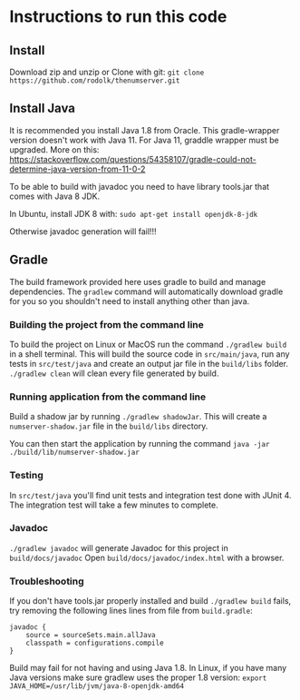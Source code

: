 # Instructions to run this code

## Install
Download zip and unzip or
Clone with git:
`git clone https://github.com/rodolk/thenumserver.git`

## Install Java

It is recommended you install Java 1.8 from Oracle.
This gradle-wrapper version doesn't work with Java 11.
For Java 11, graddle wrapper must be upgraded.
More on this: https://stackoverflow.com/questions/54358107/gradle-could-not-determine-java-version-from-11-0-2 

To be able to build with javadoc you need to have library tools.jar that comes with Java 8 JDK. 

In Ubuntu, install JDK 8 with:
`sudo apt-get install openjdk-8-jdk`

Otherwise javadoc generation will fail!!!

## Gradle

The build framework provided here uses gradle to build and manage
dependencies.  The `gradlew` command will automatically download gradle for you so you shouldn't need to install anything other than java.


### Building the project from the command line

To build the project on Linux or MacOS run the command `./gradlew build` in a shell terminal.  This will build the source code in
`src/main/java`, run any tests in `src/test/java` and create an output
jar file in the `build/libs` folder.
`./gradlew clean` will clean every file generated by build.


### Running application from the command line

Build a shadow jar by running `./gradlew shadowJar`.  This will create a `numserver-shadow.jar` file in the `build/libs` directory.

You can then start the application by running the command
`java -jar ./build/lib/numserver-shadow.jar`


### Testing
In `src/test/java` you'll find unit tests and integration test done with JUnit 4.
The integration test will take a few minutes to complete.


### Javadoc
`./gradlew javadoc` will generate Javadoc for this project in `build/docs/javadoc`
Open `build/docs/javadoc/index.html` with a browser.


### Troubleshooting
If you don't have tools.jar properly installed and build `./gradlew build` fails, try removing  the following lines lines from file from `build.gradle`:
```
javadoc {
    source = sourceSets.main.allJava
    classpath = configurations.compile
}
```

Build may fail for not having and using Java 1.8.
In Linux, if you have many Java versions make sure gradlew uses the proper 1.8 version:
`export JAVA_HOME=/usr/lib/jvm/java-8-openjdk-amd64`



